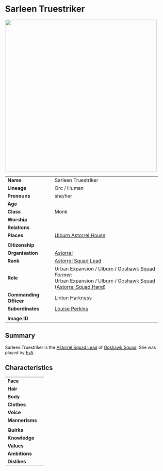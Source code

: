 # Sarleen Truestriker

<img src="https://raw.githubusercontent.com/jesskelsall/astarus-images/main/characters/portraits/imageid.png" height="500" />

|||
| --- | --- |
| **Name** | Sarleen Truestriker | character.3
| **Lineage** | Orc / Human |
| **Pronouns** | she/her |
| **Age** | |
| **Class** | Monk |
| **Worship** | |
| **Relations** | |
| **Places** | [Ulburn Astorrel House](../places/buildings/ulburn-astorrel-house.md) |
|||
| **Citizenship** | |
| **Organisation** | [Astorrel](../organisations/astorrel/astorrel.md) |
| **Rank** | [Astorrel Squad Lead](../organisations/astorrel/ranks/astorrel-squad-lead.md) |
| **Role** | Urban Expansion / [Ulburn](../places/villages/ulburn.md) / [Goshawk Squad](../organisations/astorrel/squads/goshawk-squad.md)<br>*Former:*<br>Urban Expansion / [Ulburn](../places/villages/ulburn.md) / [Goshawk Squad](../organisations/astorrel/squads/goshawk-squad.md) ([Astorrel Squad Hand](../organisations/astorrel/ranks/astorrel-squad-hand.md)) |
| **Commanding Officer** | [Linton Harkness](linton-harkness.md) |
| **Subordinates** | [Louise Perkins](louise-perkins.md) |
|||
| **Image ID** | |

## Summary

Sarleen Truestriker is the [Astorrel Squad Lead](../organisations/astorrel/ranks/astorrel-squad-lead.md) of [Goshawk Squad](../organisations/astorrel/squads/goshawk-squad.md). She was played by [EvA](../players/eva.md).

## Characteristics

| | |
| --- | --- |
| **Face** | | characteristics.2
| **Hair** | |
| **Body** | |
| **Clothes** | |
| **Voice** | |
| **Mannerisms** | |
| | |
| **Quirks** | |
| **Knowledge** | |
| **Values** | |
| **Ambitions** | |
| **Dislikes** | |
